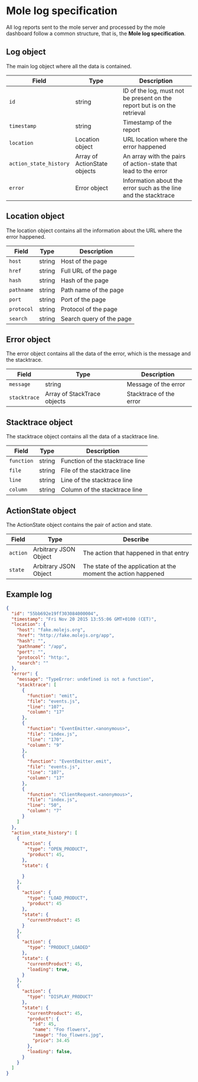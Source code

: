 # Mole log specification

All log reports sent to the mole server and processed by the mole dashboard follow a common structure, that is, the **Mole log specification**.

## Log object

The main log object where all the data is contained.

Field | Type | Description
--- | --- | ---
`id` | string | ID of the log, must not be present on the report but is on the retrieval
`timestamp` | string | Timestamp of the report
`location` | Location object | URL location where the error happened
`action_state_history` | Array of ActionState objects | An array with the pairs of action-state that lead to the error
`error` | Error object | Information about the error such as the line and the stacktrace

## Location object

The location object contains all the information about the URL where the error happened.

Field | Type | Description
--- | --- | ---
`host` | string | Host of the page
`href` | string | Full URL of the page
`hash` | string | Hash of the page
`pathname` | string | Path name of the page
`port` | string | Port of the page
`protocol` | string | Protocol of the page
`search` | string | Search query of the page

## Error object

The error object contains all the data of the error, which is the message and the stacktrace.

Field | Type | Description 
--- | --- | ---
`message` | string | Message of the error
`stacktrace` | Array of StackTrace objects | Stacktrace of the error

## Stacktrace object

The stacktrace object contains all the data of a stacktrace line.

Field | Type | Description
--- | --- | ---
`function` | string | Function of the stacktrace line
`file` | string | File of the stacktrace line
`line` | string | Line of the stacktrace line
`column` | string | Column of the stacktrace line

## ActionState object

The ActionState object contains the pair of action and state.

Field | Type | Describe
--- | --- | ---
`action` | Arbitrary JSON Object | The action that happened in that entry
`state` | Arbitrary JSON Object | The state of the application at the moment the action happened

## Example log

```json
{
  "id": "55bb692e19ff303084000004",
  "timestamp": "Fri Nov 20 2015 13:55:06 GMT+0100 (CET)",
  "location": {
    "host": "fake.molejs.org",
    "href": "http://fake.molejs.org/app",
    "hash": "",
    "pathname": "/app",
    "port": "",
    "protocol": "http:",
    "search": ""
  },
  "error": {
    "message": "TypeError: undefined is not a function",
    "stacktrace": [
      {
        "function": "emit",
        "file": "events.js",
        "line": "107",
        "column": "17"
      },
      {
        "function": "EventEmitter.<anonymous>",
        "file": "index.js",
        "line": "170",
        "column": "9"
      },
      {
        "function": "EventEmitter.emit",
        "file": "events.js",
        "line": "107",
        "column": "17"
      },
      {
        "function": "ClientRequest.<anonymous>",
        "file": "index.js",
        "line": "50",
        "column": "7"
      }
    ]
  },
  "action_state_history": [
    {
      "action": {
        "type": "OPEN_PRODUCT",
        "product": 45,
      },
      "state": {

      }
    },
    {
      "action": {
        "type": "LOAD_PRODUCT",
        "product": 45
      },
      "state": {
        "currentProduct": 45
      }
    },
    {
      "action": {
        "type": "PRODUCT_LOADED"
      },
      "state": {
        "currentProduct": 45,
        "loading": true,
      }
    },
    {
      "action": {
        "type": "DISPLAY_PRODUCT"
      },
      "state": {
        "currentProduct": 45,
        "product": {
          "id": 45,
          "name": "Foo flowers",
          "image": "foo_flowers.jpg",
          "price": 34.45
        },
        "loading": false,
      }
    }
  ]
}
```

